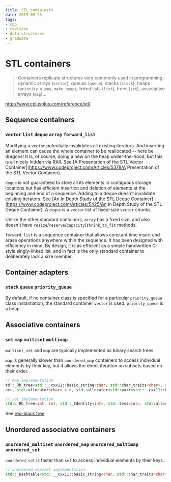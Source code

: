 ```yaml
---
title: STL containers
date: 2019-09-25
tags:
- cpp
- revision
- data structures
- graduate
---
```


# STL containers
> Containers replicate structures very commonly used in programming: dynamic
> arrays (`vector`), queues (`queue`), stacks (`stack`), heaps
> (`priority_queue`, `make_heap`), linked lists (`list`), trees (`set`),
> associative arrays (`map`)...

http://www.cplusplus.com/reference/stl/

## Sequence containers
### `vector` `list` `deque` `array` `forward_list`

Modifying a `vector` potentially invalidates all existing iterators. And
inserting an element can cause the whole container to be reallocated -- here be
dragons! It is, of course, doing a new on the heap under-the-hood, but this is
all nicely hidden via RAII. See [A Presentation of the STL Vector
Container](https://www.codeproject.com/Articles/5378/A Presentation of the STL
Vector Container).

`deque` is not guaranteed to store all its elements in contiguous storage
locations but has efficient insertion and deletion of elements at the beginning
and end of a sequence. Adding to a deque doesn't invalidate existing iterators.
See [An In Depth Study of the STL Deque
Container](https://www.codeproject.com/Articles/5425/An In Depth Study of the
STL Deque Container). A `deque` is a `vector` list of fixed-size `vector` chunks.

Unlike the other standard containers, `array` has a fixed size, and also
doesn't have `resize`/`reserve`/`capacity`/`shrink_to_fit` methods.

`forward_list` is a sequence container that allows constant time insert and
erase operations anywhere within the sequence. It has been designed with
efficiency in mind. By design, it is as efficient as a simple handwritten
C-style singly-linked list, and in fact is the only standard container to
deliberately lack a size member.

## Container adapters
### `stack` `queue` `priority_queue`

By default, if no container class is specified for a particular
`priority_queue` class instantiation, the standard container `vector` is used.
`priority_queue` is a heap

## Associative containers
### `set` `map` `multiset` `multimap`

`multiset`, `set` and `map` are typically implemented as binary search trees.

`map` is generally slower than `unordered_map` containers to access individual
elements by their key, but it allows the direct iteration on subsets based on
their order.

```cpp
// map implementation
td::_Rb_tree<std::__cxx11::basic_string<char, std::char_traits<char>, std::allocator<char> >, std::pair<std::__cxx11::basic_string<char, std::char_traits<char>, std::allocator<char> > const, int>, std::_Select1st<std::pair<std::__cxx11::basic_string<char, std::char_traits<char>, std::allocator<char> > const, int> >, std::less<std::__cxx11::basic_string<char, std::char_traits<ch
ar>, std::allocator<char> > >, std::allocator<std::pair<std::__cxx11::basic_string<char, std::char_traits<char>, std::allocator<char> > const, int> > >::_M_erase(std::_Rb_tree_node<std::pair<std::__cxx11::basic_string<char, std::char_traits<char>, std::allocator<char> > const, int> >*):
```

```cpp
// set implementation
std::_Rb_tree<int, int, std::_Identity<int>, std::less<int>, std::allocator<int> >::_M_erase(std::_Rb_tree_node<int>*):
```

See [red-black tree](https://en.wikipedia.org/wiki/Red%E2%80%93black_tree).

## Unordered associative containers
### `unordered_multiset` `unordered_map` `unordered_multimap` `unordered_set`

`unordered_set` is faster than `set` to access individual elements
by their keys.

```cpp
// unordered map/set implementation
std::_Hashtable<std::__cxx11::basic_string<char, std::char_traits<char>, std::allocator<char> >,
```

